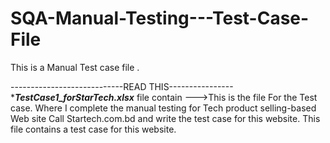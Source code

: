 # SQA-Manual-Testing---Test-Case-File
This is a Manual Test case file .

----------------------------READ THIS---------------- 
******TestCase1_forStarTech.xlsx*****
file contain --->This is the file For the Test case. Where I complete the manual testing for Tech product selling-based Web site Call Startech.com.bd and write the test case for this website.
This file contains a test case for this website.
